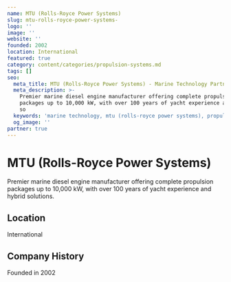 ```yaml
---
name: MTU (Rolls-Royce Power Systems)
slug: mtu-rolls-royce-power-systems-
logo: ''
image: ''
website: ''
founded: 2002
location: International
featured: true
category: content/categories/propulsion-systems.md
tags: []
seo:
  meta_title: MTU (Rolls-Royce Power Systems) - Marine Technology Partner | Paul Thames
  meta_description: >-
    Premier marine diesel engine manufacturer offering complete propulsion
    packages up to 10,000 kW, with over 100 years of yacht experience and hybrid
    so
  keywords: 'marine technology, mtu (rolls-royce power systems), propulsion systems'
  og_image: ''
partner: true
---
```


# MTU (Rolls-Royce Power Systems)

Premier marine diesel engine manufacturer offering complete propulsion packages up to 10,000 kW, with over 100 years of yacht experience and hybrid solutions.



## Location

International

## Company History

Founded in 2002